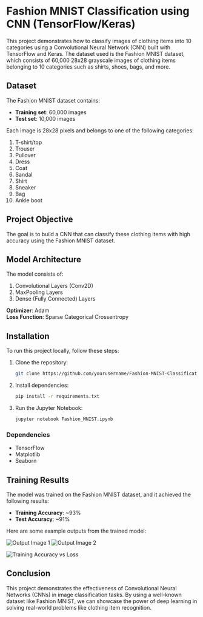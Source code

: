 # Fashion MNIST Classification using CNN (TensorFlow/Keras)

This project demonstrates how to classify images of clothing items into 10 categories using a Convolutional Neural Network (CNN) built with TensorFlow and Keras. The dataset used is the Fashion MNIST dataset, which consists of 60,000 28x28 grayscale images of clothing items belonging to 10 categories such as shirts, shoes, bags, and more.

## Dataset

The Fashion MNIST dataset contains:
- **Training set**: 60,000 images
- **Test set**: 10,000 images

Each image is 28x28 pixels and belongs to one of the following categories:
1. T-shirt/top
2. Trouser
3. Pullover
4. Dress
5. Coat
6. Sandal
7. Shirt
8. Sneaker
9. Bag
10. Ankle boot

## Project Objective

The goal is to build a CNN that can classify these clothing items with high accuracy using the Fashion MNIST dataset.

## Model Architecture

The model consists of:
1. Convolutional Layers (Conv2D)
2. MaxPooling Layers
3. Dense (Fully Connected) Layers

**Optimizer**: Adam  
**Loss Function**: Sparse Categorical Crossentropy

## Installation

To run this project locally, follow these steps:

1. Clone the repository:
    ```bash
    git clone https://github.com/yourusername/Fashion-MNIST-Classification.git
    ```

2. Install dependencies:
    ```bash
    pip install -r requirements.txt
    ```

3. Run the Jupyter Notebook:
    ```bash
    jupyter notebook Fashion_MNIST.ipynb
    ```

### Dependencies
- TensorFlow
- Matplotlib
- Seaborn

## Training Results

The model was trained on the Fashion MNIST dataset, and it achieved the following results:
- **Training Accuracy**: ~93%
- **Test Accuracy**: ~91%

Here are some example outputs from the trained model:

![Output Image 1](images/example_output_1.png)
![Output Image 2](images/example_output_2.png)

![Training Accuracy vs Loss](images/training_accuracy_loss.png)

## Conclusion

This project demonstrates the effectiveness of Convolutional Neural Networks (CNNs) in image classification tasks. By using a well-known dataset like Fashion MNIST, we can showcase the power of deep learning in solving real-world problems like clothing item recognition.
